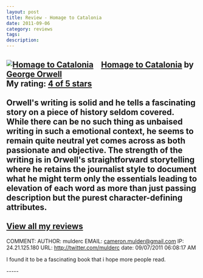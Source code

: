 ```yaml
---
layout: post
title: Review - Homage to Catalonia
date: 2011-09-06
category: reviews
tags:
description:
---
```


<a href="http://www.goodreads.com/book/show/9646.Homage_to_Catalonia" style="float: left; padding-right: 20px"><img alt="Homage to Catalonia" border="0" src="http://photo.goodreads.com/books/1286552776m/9646.jpg" /></a><a href="http://www.goodreads.com/book/show/9646.Homage_to_Catalonia">Homage to Catalonia</a> by <a href="http://www.goodreads.com/author/show/3706.George_Orwell">George Orwell</a><br/>
My rating: <a href="http://www.goodreads.com/review/show/191769677">4 of 5 stars</a><br /><br />
Orwell's writing is solid and he tells a fascinating story on a piece of history seldom covered.  While there can be no such thing as unbaised writing in such a emotional context, he seems to remain quite neutral yet comes across as both passionate and objective.  The strength of the writing is in Orwell's straightforward storytelling where he retains the journalist style to document what he might term only the essentials leading to elevation of each word as more than just passing description but the purest character-defining attributes.
<br/><br/>
<a href="http://www.goodreads.com/review/list/5914093-lucas">View all my reviews</a>
-----
COMMENT:
AUTHOR: mulderc
EMAIL: cameron.mulder@gmail.com
IP: 24.21.125.180
URL: http://twitter.com/mulderc
date: 09/07/2011 06:08:17 AM
<p>I found it to be a fascinating book that i hope more people read.</p>
-----

